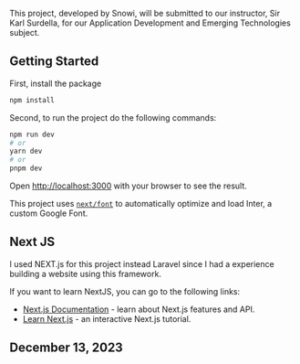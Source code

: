 This project, developed by Snowi, will be submitted to our instructor, Sir Karl Surdella, for our Application Development and Emerging Technologies subject.

## Getting Started

First, install the package

```bash
npm install

```

Second, to run the project do the following commands:

```bash
npm run dev
# or
yarn dev
# or
pnpm dev
```

Open [http://localhost:3000](http://localhost:3000) with your browser to see the result.

This project uses [`next/font`](https://nextjs.org/docs/basic-features/font-optimization) to automatically optimize and load Inter, a custom Google Font.

## Next JS

I used NEXT.js for this project instead Laravel since I had a experience building a website using this framework.

If you want to learn NextJS, you can go to the following links:

- [Next.js Documentation](https://nextjs.org/docs) - learn about Next.js features and API.
- [Learn Next.js](https://nextjs.org/learn) - an interactive Next.js tutorial.

## December 13, 2023
